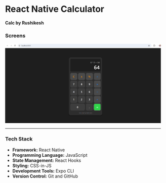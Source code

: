 # React Native Calculator  
**Calc by Rushikesh**



### Screens
![App Screenshot](assets/images/calc.png)

---

### Tech Stack

- **Framework:** React Native  
- **Programming Language:** JavaScript  
- **State Management:** React Hooks  
- **Styling:** CSS-in-JS  
- **Development Tools:** Expo CLI  
- **Version Control:** Git and GitHub  
